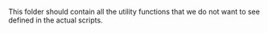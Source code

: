 This folder should contain all the utility functions that we do not want to see defined in the actual scripts.